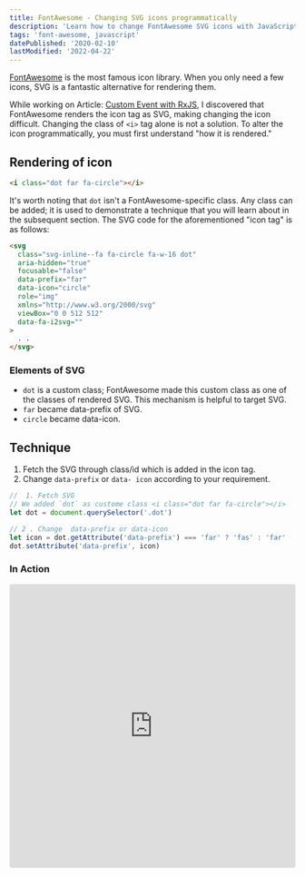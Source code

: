 ```yaml
---
title: FontAwesome - Changing SVG icons programmatically
description: 'Learn how to change FontAwesome SVG icons with JavaScript'
tags: 'font-awesome, javascript'
datePublished: '2020-02-10'
lastModified: '2022-04-22'
---
```


[FontAwesome](https://fontawesome.com/) is the most famous icon library. When you only need a few icons, SVG is a fantastic alternative for rendering them. 

While working on Article: [Custom Event with RxJS](/article/custom-event-js),  I discovered that FontAwesome renders the icon tag as SVG, making changing the icon difficult. Changing the class of `<i>` tag alone is not a solution. To alter the icon programmatically, you must first understand "how it is rendered."


## Rendering of icon

```html
<i class="dot far fa-circle"></i>
```
It's worth noting that `dot` isn't a FontAwesome-specific class. Any class can be added; it is used to demonstrate a technique that you will learn about in the subsequent section. The SVG code for the aforementioned "icon tag" is as follows:

```html
<svg
  class="svg-inline--fa fa-circle fa-w-16 dot"
  aria-hidden="true"
  focusable="false"
  data-prefix="far"
  data-icon="circle"
  role="img"
  xmlns="http://www.w3.org/2000/svg"
  viewBox="0 0 512 512"
  data-fa-i2svg=""
>
  . .
</svg>
```

### Elements of SVG

- `dot` is a custom class; FontAwesome made this custom class as one of the classes of rendered SVG. This mechanism is helpful to target SVG.
- `far` became data-prefix of SVG.
- `circle` became data-icon. 

## Technique

1. Fetch the SVG through class/id which is added in the icon tag.
2. Change `data-prefix` or `data- icon` according to your requirement.

```javascript
//	1. Fetch SVG
// We added `dot` as custome class <i class="dot far fa-circle"></i>
let dot = document.querySelector('.dot')

// 2 . Change  data-prefix or data-icon
let icon = dot.getAttribute('data-prefix') === 'far' ? 'fas' : 'far'
dot.setAttribute('data-prefix', icon)
```

### In Action

<iframe
     src="https://codesandbox.io/embed/eager-gates-dp26m?fontsize=14&hidenavigation=1&theme=dark&view=preview"
     style="width:100%; height:500px; border:0; border-radius: 4px; overflow:hidden;"
     title="eager-gates-dp26m"
     allow="geolocation; microphone; camera; midi; vr; accelerometer; gyroscope; payment; ambient-light-sensor; encrypted-media; usb"
     sandbox="allow-modals allow-forms allow-popups allow-scripts allow-same-origin"
></iframe>
